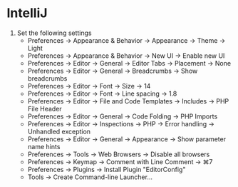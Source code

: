 IntelliJ
========

1. Set the following settings
    - Preferences -> Appearance & Behavior -> Appearance -> Theme -> Light
    - Preferences -> Appearance & Behavior -> New UI -> Enable new UI
    - Preferences -> Editor -> General -> Editor Tabs -> Placement -> None
    - Preferences -> Editor -> General -> Breadcrumbs -> Show breadcrumbs
    - Preferences -> Editor -> Font -> Size -> 14
    - Preferences -> Editor -> Font -> Line spacing -> 1.8
    - Preferences -> Editor -> File and Code Templates -> Includes -> PHP File Header
    - Preferences -> Editor -> General -> Code Folding -> PHP Imports
    - Preferences -> Editor -> Inspections -> PHP -> Error handling -> Unhandled exception
    - Preferences -> Editor -> General -> Appearance -> Show parameter name hints
    - Preferences -> Tools -> Web Browsers -> Disable all browsers
    - Preferences -> Keymap -> Comment with Line Comment -> ⌘7
    - Preferences -> Plugins -> Install Plugin "EditorConfig"
    - Tools -> Create Command-line Launcher...
